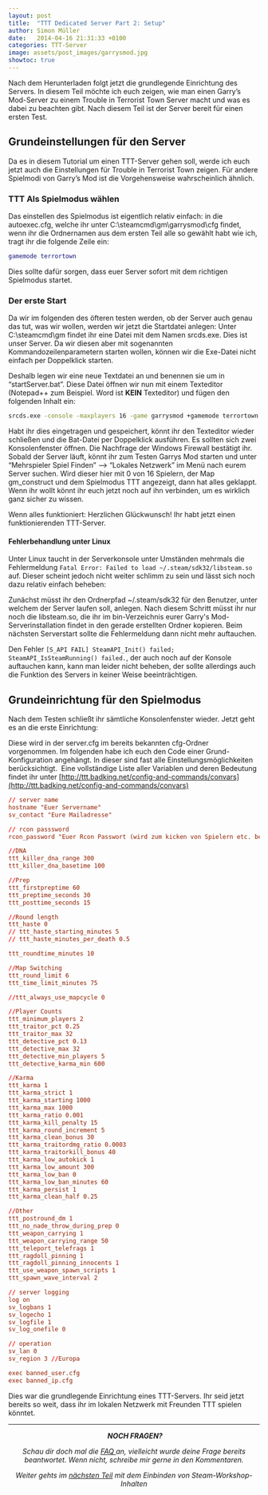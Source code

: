 ```yaml
---
layout: post
title:  "TTT Dedicated Server Part 2: Setup"
author: Simon Müller
date:   2014-04-16 21:31:33 +0100
categories: TTT-Server
image: assets/post_images/garrysmod.jpg
showtoc: true
---
```


Nach dem Herunterladen folgt jetzt die grundlegende Einrichtung des Servers. In diesem Teil möchte ich euch zeigen, wie man einen Garry’s Mod-Server zu einem Trouble in Terrorist Town Server macht und was es dabei zu beachten gibt. Nach diesem Teil ist der Server bereit für einen ersten Test.

<!--more-->

## Grundeinstellungen für den Server
Da es in diesem Tutorial um einen TTT-Server gehen soll, werde ich euch jetzt auch die Einstellungen für Trouble in Terrorist Town zeigen. Für andere Spielmodi von Garry’s Mod ist die Vorgehensweise wahrscheinlich ähnlich.

### TTT Als Spielmodus wählen
Das einstellen des Spielmodus ist eigentlich relativ einfach: in die autoexec.cfg, welche ihr unter C:\steamcmd\gm\garrysmod\cfg findet, wenn ihr die Ordnernamen aus dem ersten Teil alle so gewählt habt wie ich, tragt ihr die folgende Zeile ein:

~~~ lua
gamemode terrortown
~~~

Dies sollte dafür sorgen, dass euer Server sofort mit dem richtigen Spielmodus startet.

### Der erste Start
Da wir im folgenden des öfteren testen werden, ob der Server auch genau das tut, was wir wollen, werden wir jetzt die Startdatei anlegen: Unter C:\steamcmd\gm findet ihr eine Datei mit dem Namen srcds.exe. Dies ist unser Server. Da wir diesen aber mit sogenannten Kommandozeilenparametern starten wollen, können wir die Exe-Datei nicht einfach per Doppelklick starten.

Deshalb legen wir eine neue Textdatei an und benennen sie um in “startServer.bat”. Diese Datei öffnen wir nun mit einem Texteditor (Notepad++ zum Beispiel. Word ist **KEIN** Texteditor) und fügen den folgenden Inhalt ein:

~~~ bash
srcds.exe -console -maxplayers 16 -game garrysmod +gamemode terrortown +map gm_construct
~~~

Habt ihr dies eingetragen und gespeichert, könnt ihr den Texteditor wieder schließen und die Bat-Datei per Doppelklick ausführen. Es sollten sich zwei Konsolenfenster öffnen. Die Nachfrage der Windows Firewall bestätigt ihr. Sobald der Server läuft, könnt ihr zum Testen Garrys Mod starten und unter “Mehrspieler Spiel Finden” –&gt; “Lokales Netzwerk” im Menü nach eurem Server suchen. Wird dieser hier mit 0 von 16 Spielern, der Map gm_construct und dem Spielmodus TTT angezeigt, dann hat alles geklappt. Wenn ihr wollt könnt ihr euch jetzt noch auf ihn verbinden, um es wirklich ganz sicher zu wissen.

Wenn alles funktioniert: Herzlichen Glückwunsch! Ihr habt jetzt einen funktionierenden TTT-Server.

#### Fehlerbehandlung unter Linux
Unter Linux taucht in der Serverkonsole unter Umständen mehrmals die Fehlermeldung `Fatal Error: Failed to load ~/.steam/sdk32/libsteam.so` auf. Dieser scheint jedoch nicht weiter schlimm zu sein und lässt sich noch dazu relativ einfach beheben:

Zunächst müsst ihr den Ordnerpfad ~/.steam/sdk32 für den Benutzer, unter welchem der Server laufen soll, anlegen. Nach diesem Schritt müsst ihr nur noch die libsteam.so, die ihr im bin-Verzeichnis eurer Garry's Mod-Serverinstallation findet in den gerade erstellten Ordner kopieren. Beim nächsten Serverstart sollte die Fehlermeldung dann nicht mehr auftauchen.

Den Fehler `[S_API FAIL] SteamAPI_Init() failed; SteamAPI_IsSteamRunning() failed.`, der auch noch auf der Konsole auftauchen kann, kann man leider nicht beheben, der sollte allerdings auch die Funktion des Servers in keiner Weise beeinträchtigen.


## Grundeinrichtung für den Spielmodus
Nach dem Testen schließt ihr sämtliche Konsolenfenster wieder. Jetzt geht es an die erste Einrichtung:

Diese wird in der server.cfg im bereits bekannten cfg-Ordner vorgenommen. Im folgenden habe ich euch den Code einer Grund-Konfiguration angehängt. In dieser sind fast alle Einstellungsmöglichkeiten berücksichtigt.  Eine vollständige Liste aller Variablen und deren Bedeutung findet ihr unter [http://ttt.badking.net/config-and-commands/convars](http://ttt.badking.net/config-and-commands/convars)

~~~ conf
// server name
hostname "Euer Servername"
sv_contact "Eure Mailadresse"

// rcon passsword
rcon_password "Euer Rcon Passwort (wird zum kicken von Spielern etc. benötigt)"

//DNA
ttt_killer_dna_range 300
ttt_killer_dna_basetime 100

//Prep
ttt_firstpreptime 60
ttt_preptime_seconds 30
ttt_posttime_seconds 15

//Round length
ttt_haste 0
// ttt_haste_starting_minutes 5
// ttt_haste_minutes_per_death 0.5

ttt_roundtime_minutes 10

//Map Switching
ttt_round_limit 6
ttt_time_limit_minutes 75

//ttt_always_use_mapcycle 0

//Player Counts
ttt_minimum_players 2
ttt_traitor_pct 0.25
ttt_traitor_max 32
ttt_detective_pct 0.13
ttt_detective_max 32
ttt_detective_min_players 5
ttt_detective_karma_min 600

//Karma
ttt_karma 1
ttt_karma_strict 1
ttt_karma_starting 1000
ttt_karma_max 1000
ttt_karma_ratio 0.001
ttt_karma_kill_penalty 15
ttt_karma_round_increment 5
ttt_karma_clean_bonus 30
ttt_karma_traitordmg_ratio 0.0003
ttt_karma_traitorkill_bonus 40
ttt_karma_low_autokick 1
ttt_karma_low_amount 300
ttt_karma_low_ban 0
ttt_karma_low_ban_minutes 60
ttt_karma_persist 1
ttt_karma_clean_half 0.25

//Other
ttt_postround_dm 1
ttt_no_nade_throw_during_prep 0
ttt_weapon_carrying 1
ttt_weapon_carrying_range 50
ttt_teleport_telefrags 1
ttt_ragdoll_pinning 1
ttt_ragdoll_pinning_innocents 1
ttt_use_weapon_spawn_scripts 1
ttt_spawn_wave_interval 2

// server logging
log on
sv_logbans 1
sv_logecho 1
sv_logfile 1
sv_log_onefile 0

// operation
sv_lan 0
sv_region 3 //Europa

exec banned_user.cfg
exec banned_ip.cfg 
~~~

Dies war die grundlegende Einrichtung eines TTT-Servers. Ihr seid jetzt bereits so weit, dass ihr im lokalen Netzwerk mit Freunden TTT spielen könntet.

---

<p style="text-align: center;"> <em><strong>NOCH FRAGEN?</strong></em></p>
<p style="text-align: center;"><em>Schau dir doch mal die <a title="Garrys mod TTT Dedicated Server erstellen – Part 7: F.A.Q/Troubleshooting" href="https://e-smog.org/blog/garrys-mod-ttt-dedicated-server-erstellen-part-7-f-a-q/">FAQ </a>an, vielleicht wurde deine Frage bereits beantwortet. Wenn nicht, schreibe mir gerne in den Kommentaren.</em></p>
<p style="text-align: center;"><em>Weiter gehts im <a title="Garrys mod TTT Dedicated Server erstellen – Part 3: Steam Workshop integrieren" href="https://e-smog.org/blog/garrys-mod-ttt-dedicated-server-erstellenpart-3/">nächsten Teil</a> mit dem Einbinden von Steam-Workshop-Inhalten</em></p>